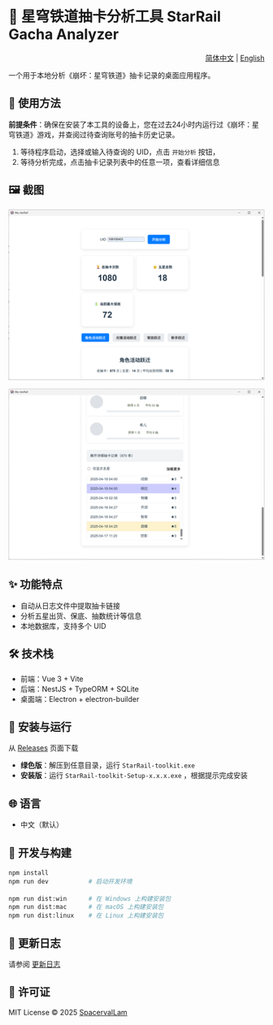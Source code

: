 # 🌠 星穹铁道抽卡分析工具 StarRail Gacha Analyzer

<div align="right">
  <a href="README.zh-CN.md">简体中文</a> | <a href="README.md">English</a>
</div>


一个用于本地分析《崩坏：星穹铁道》抽卡记录的桌面应用程序。

## 📖 使用方法

**前提条件**：确保在安装了本工具的设备上，您在过去24小时内运行过《崩坏：星穹铁道》游戏，并查阅过待查询账号的抽卡历史记录。

1. 等待程序启动，选择或输入待查询的 UID，点击 `开始分析` 按钮，
2. 等待分析完成，点击抽卡记录列表中的任意一项，查看详细信息

## 🖼️ 截图


![主界面](docs/screenshot1.png)

![抽卡记录详情](docs/screenshot2.png)


## ✨ 功能特点

- 自动从日志文件中提取抽卡链接
- 分析五星出货、保底、抽数统计等信息
- 本地数据库，支持多个 UID

## 🛠️ 技术栈

- 前端：Vue 3 + Vite
- 后端：NestJS + TypeORM + SQLite
- 桌面端：Electron + electron-builder

## 🚀 安装与运行

从 [Releases](https://github.com/SpacervalLam/StarRail-toolkit/releases) 页面下载
- **绿色版**：解压到任意目录，运行 `StarRail-toolkit.exe`
- **安装版**：运行 `StarRail-toolkit-Setup-x.x.x.exe` ，根据提示完成安装

## 🌐 语言

- 中文（默认）

## 🧩 开发与构建

```bash
npm install
npm run dev           # 启动开发环境

npm run dist:win      # 在 Windows 上构建安装包
npm run dist:mac      # 在 macOS 上构建安装包
npm run dist:linux    # 在 Linux 上构建安装包
````

## 📝 更新日志

请参阅 [更新日志](./CHANGELOG.md)

## 📄 许可证

MIT License © 2025 [SpacervalLam](https://github.com/SpacervalLam/StarRail-toolkit/blob/main/LICENSE) 